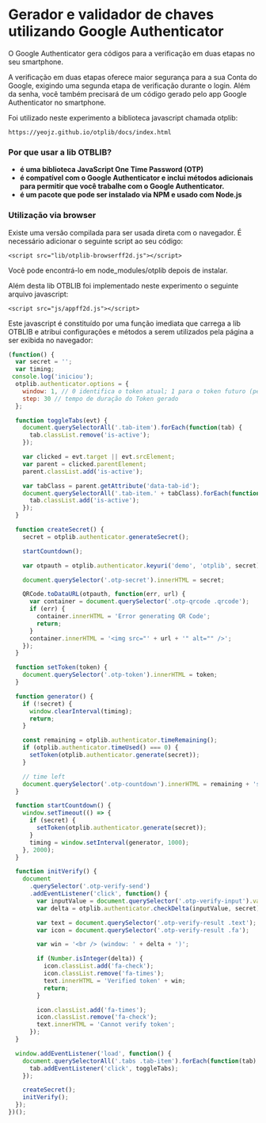 # Gerador e validador de chaves utilizando Google Authenticator #

O Google Authenticator gera códigos para a verificação em duas etapas no seu smartphone.

A verificação em duas etapas oferece maior segurança para a sua Conta do Google, exigindo uma segunda etapa de verificação durante o login. Além da senha, você também precisará de um código gerado pelo app Google Authenticator no smartphone.

Foi utilizado neste experimento a biblioteca javascript chamada otplib:

    https://yeojz.github.io/otplib/docs/index.html

### Por que usar a lib OTBLIB? ###
 - **é uma biblioteca JavaScript One Time Password (OTP)**
 - **é compatível com o Google Authenticator e inclui métodos adicionais para permitir que você trabalhe com o Google Authenticator.**
 - **é um pacote que pode ser instalado via NPM e usado com Node.js**

### Utilização via browser ###

Existe uma versão compilada para ser usada direta com o navegador. É necessário adicionar o seguinte script ao seu código:

    <script src="lib/otplib-browserff2d.js"></script>

Você pode encontrá-lo em node_modules/otplib depois de instalar.

Além desta lib OTBLIB foi implementado neste experimento o seguinte arquivo javascript:

    <script src="js/appff2d.js"></script>
    
Este javascript é constituído por uma função imediata que carrega a lib OTBLIB e atribui configurações e métodos
a serem utilizados pela página a ser exibida no navegador:
    
```javascript
(function() {
  var secret = '';
  var timing;
 console.log('iniciou');
  otplib.authenticator.options = {
    window: 1, // 0 identifica o token atual; 1 para o token futuro (pego através do app google authenticator); -1 para o token anterior
    step: 30 // tempo de duração do Token gerado
  };

  function toggleTabs(evt) {
    document.querySelectorAll('.tab-item').forEach(function(tab) {
      tab.classList.remove('is-active');
    });

    var clicked = evt.target || evt.srcElement;
    var parent = clicked.parentElement;
    parent.classList.add('is-active');

    var tabClass = parent.getAttribute('data-tab-id');
    document.querySelectorAll('.tab-item.' + tabClass).forEach(function(tab) {
      tab.classList.add('is-active');
    });
  }

  function createSecret() {
    secret = otplib.authenticator.generateSecret();

    startCountdown();

    var otpauth = otplib.authenticator.keyuri('demo', 'otplib', secret);

    document.querySelector('.otp-secret').innerHTML = secret;

    QRCode.toDataURL(otpauth, function(err, url) {
      var container = document.querySelector('.otp-qrcode .qrcode');
      if (err) {
        container.innerHTML = 'Error generating QR Code';
        return;
      }
      container.innerHTML = '<img src="' + url + '" alt="" />';
    });
  }

  function setToken(token) {
    document.querySelector('.otp-token').innerHTML = token;
  }

  function generator() {
    if (!secret) {
      window.clearInterval(timing);
      return;
    }

    const remaining = otplib.authenticator.timeRemaining();
    if (otplib.authenticator.timeUsed() === 0) {
      setToken(otplib.authenticator.generate(secret));
    }

    // time left
    document.querySelector('.otp-countdown').innerHTML = remaining + 's';
  }

  function startCountdown() {
    window.setTimeout(() => {
      if (secret) {
        setToken(otplib.authenticator.generate(secret));
      }
      timing = window.setInterval(generator, 1000);
    }, 2000);
  }

  function initVerify() {
    document
      .querySelector('.otp-verify-send')
      .addEventListener('click', function() {
        var inputValue = document.querySelector('.otp-verify-input').value;
        var delta = otplib.authenticator.checkDelta(inputValue, secret);

        var text = document.querySelector('.otp-verify-result .text');
        var icon = document.querySelector('.otp-verify-result .fa');

        var win = '<br /> (window: ' + delta + ')';

        if (Number.isInteger(delta)) {
          icon.classList.add('fa-check');
          icon.classList.remove('fa-times');
          text.innerHTML = 'Verified token' + win;
          return;
        }

        icon.classList.add('fa-times');
        icon.classList.remove('fa-check');
        text.innerHTML = 'Cannot verify token';
      });
  }

  window.addEventListener('load', function() {
    document.querySelectorAll('.tabs .tab-item').forEach(function(tab) {
      tab.addEventListener('click', toggleTabs);
    });

    createSecret();
    initVerify();
  });
})();

```
